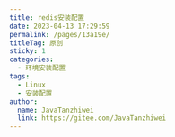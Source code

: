 ```yaml
---
title: redis安装配置
date: 2023-04-13 17:29:59
permalink: /pages/13a19e/
titleTag: 原创
sticky: 1
categories:
  - 环境安装配置
tags:
  - Linux
  - 安装配置
author: 
  name: JavaTanzhiwei
  link: https://gitee.com/JavaTanzhiwei
---
```

